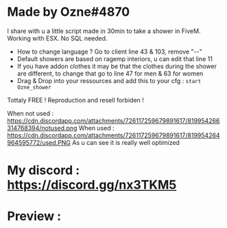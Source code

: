 # Made by Ozne#4870

I share with u a little script made in 30min to take a shower in FiveM. Working with ESX. No SQL needed.

- How to change language ? Go to client line 43 & 103, remove "--"
- Default showers are based on ragemp interiors, u can edit that line 11
- If you have addon clothes it may be that the clothes during the shower are different, to change that go to line 47 for men & 63 for women
- Drag & Drop into your ressources and add this to your cfg : ``start Ozne_shower``

Tottaly FREE ! 
Reproduction and resell forbiden !

When not used : https://cdn.discordapp.com/attachments/726117259679891617/819954266314768394/notused.png
When used : https://cdn.discordapp.com/attachments/726117259679891617/819954264964595772/used.PNG
As u can see it is really well optimized

# My discord : https://discord.gg/nx3TKM5

# Preview : 
